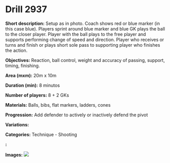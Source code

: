 # Drill 2937

**Short description:**
Setup as in photo. Coach shows red or blue marker (in this case blue). Players sprint around blue marker and blue GK plays the ball to the closer player. Player with the ball plays to the free player and supports performing change of speed and direction. Player who receives or turns and finish or plays short sole pass to supporting player who finishes the action.

**Objectives:**
Reaction, ball control, weight and accuracy of passing, support, timing, finishing.

**Area (mxm):**
20m x 10m

**Duration (min):**
8 minutos

**Number of players:**
8 + 2 GKs

**Materials:**
Balls, bibs, flat markers, ladders, cones

**Progression:**
Add defender to actively or inactively defend the pivot

**Variations:**


**Categories:**
Technique - Shooting

**:**


**Images:**
![](https://www.coachingfutsal.com/\images\4c3d3a63-493e-4d20-b8fc-218ac7a1b8ce_pp.JPG)

